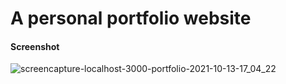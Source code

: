 # A personal portfolio website

#### Screenshot

![screencapture-localhost-3000-portfolio-2021-10-13-17_04_22](https://user-images.githubusercontent.com/58906058/137148516-3ffa454d-5ba4-42b9-aa39-45dbc2b226f9.png)
